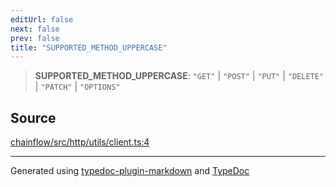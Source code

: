 ```yaml
---
editUrl: false
next: false
prev: false
title: "SUPPORTED_METHOD_UPPERCASE"
---
```


> **SUPPORTED\_METHOD\_UPPERCASE**: `"GET"` \| `"POST"` \| `"PUT"` \| `"DELETE"` \| `"PATCH"` \| `"OPTIONS"`

## Source

[chainflow/src/http/utils/client.ts:4](https://github.com/edwinlzs/chainflow/blob/a27a974/src/http/utils/client.ts#L4)

***

Generated using [typedoc-plugin-markdown](https://www.npmjs.com/package/typedoc-plugin-markdown) and [TypeDoc](https://typedoc.org/)
